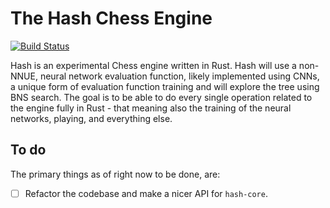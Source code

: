 # The Hash Chess Engine
[![Build Status](https://github.com/miestrode/hash/workflows/Rust/badge.svg)](https://github.com/miestrode/hash/actions)

Hash is an experimental Chess engine written in Rust. Hash will use a non-NNUE, neural network evaluation function, likely implemented using CNNs, a unique form of evaluation function training and will explore the tree using BNS search. The goal is to be able to do every single operation related to the engine fully in Rust - that meaning also the training of the neural networks, playing, and everything else.

## To do
The primary things as of right now to be done, are:

- [ ] Refactor the codebase and make a nicer API for `hash-core`.
